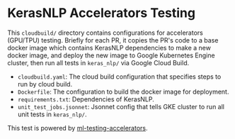 # KerasNLP Accelerators Testing 

This `cloudbuild/` directory contains configurations for accelerators (GPU/TPU) 
testing. Briefly for each PR, it copies the PR's code to a base docker image 
which contains KerasNLP dependencies to make a new docker image, and deploy the 
new image to Google Kubernetes Engine cluster, then run all tests in 
`keras_nlp/` via Google Cloud Build.

- `cloudbuild.yaml`: The cloud build configuration that specifies steps to run 
by cloud build.
- `Dockerfile`: The configuration to build the docker image for deployment.
- `requirements.txt`: Dependencies of KerasNLP.
- `unit_test_jobs.jsonnet`: Jsonnet config that tells GKE cluster to run all 
unit tests in `keras_nlp/`.

This test is powered by [ml-testing-accelerators](https://github.com/GoogleCloudPlatform/ml-testing-accelerators). 
